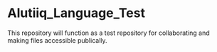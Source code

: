 Alutiiq_Language_Test
=====================
This repository will function as a test repository for collaborating and making files accessible publically. 
